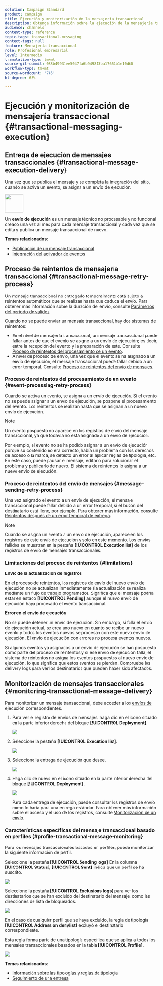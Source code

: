 ```yaml
---
solution: Campaign Standard
product: campaign
title: Ejecución y monitorización de la mensajería transaccional
description: Obtenga información sobre la ejecución de la mensajería transaccional y descubra cómo monitorizar los mensajes transaccionales.
audience: channels
content-type: reference
topic-tags: transactional-messaging
context-tags: null
feature: Mensajería transaccional
role: Profesional empresarial
level: Intermedio
translation-type: tm+mt
source-git-commit: 088b49931ee5047fa6b949813ba17654b1e10d60
workflow-type: tm+mt
source-wordcount: '745'
ht-degree: 63%

---
```



# Ejecución y monitorización de mensajería transaccional {#transactional-messaging-execution}

## Entrega de ejecución de mensajes transaccionales {#transactional-message-execution-delivery}

Una vez que se publica el mensaje y se completa la integración del sitio, cuando se activa un evento, se asigna a un envío de ejecución.

<img src="assets/do-not-localize/icon_concepts.svg" width="60px">

Un **envío de ejecución** es un mensaje técnico no procesable y no funcional creado una vez al mes para cada mensaje transaccional y cada vez que se edita y publica un mensaje transaccional de nuevo.

**Temas relacionados**:
* [Publicación de un mensaje transaccional](../../channels/using/publishing-transactional-message.md#publishing-a-transactional-message)
* [Integración del activador de eventos](../../channels/using/getting-started-with-transactional-msg.md#integrate-event-trigger)

## Proceso de reintentos de mensajería transaccional {#transactional-message-retry-process}

Un mensaje transaccional no entregado temporalmente está sujeto a reintentos automáticos que se realizan hasta que caduca el envío. Para obtener más información sobre la duración del envío, consulte [Parámetros del periodo de validez](../../administration/using/configuring-email-channel.md#validity-period-parameters).

Cuando no se puede enviar un mensaje transaccional, hay dos sistemas de reintentos:

* En el nivel de mensajería transaccional, un mensaje transaccional puede fallar antes de que el evento se asigne a un envío de ejecución; es decir, entre la recepción del evento y la preparación de este. Consulte [Proceso de reintentos del procesamiento de un evento](#event-processing-retry-process).
* A nivel de proceso de envío, una vez que el evento se ha asignado a un envío de ejecución, el mensaje transaccional puede fallar debido a un error temporal. Consulte [Proceso de reintentos del envío de mensajes](#message-sending-retry-process).

### Proceso de reintentos del procesamiento de un evento {#event-processing-retry-process}

Cuando se activa un evento, se asigna a un envío de ejecución. Si el evento no se puede asignar a un envío de ejecución, se pospone el procesamiento del evento. Los reintentos se realizan hasta que se asignan a un nuevo envío de ejecución.

>[!NOTE]
>
>Un evento pospuesto no aparece en los registros de envío del mensaje transaccional, ya que todavía no está asignado a un envío de ejecución.

Por ejemplo, el evento no se ha podido asignar a un envío de ejecución porque su contenido no era correcto, había un problema con los derechos de acceso o la marca, se detectó un error al aplicar reglas de tipología, etc. En este caso, puede pausar el mensaje, editarlo para solucionar el problema y publicarlo de nuevo. El sistema de reintentos lo asigna a un nuevo envío de ejecución.

### Proceso de reintentos del envío de mensajes {#message-sending-retry-process}

Una vez asignado el evento a un envío de ejecución, el mensaje transaccional puede fallar debido a un error temporal, si el buzón del destinatario está lleno, por ejemplo. Para obtener más información, consulte [Reintentos después de un error temporal de entrega](../../sending/using/understanding-delivery-failures.md#retries-after-a-delivery-temporary-failure).

>[!NOTE]
>
>Cuando se asigna un evento a un envío de ejecución, aparece en los registros de este envío de ejecución y solo en este momento. Los envíos fallidos se muestran en la pestaña **[!UICONTROL Execution list]** de los registros de envío de mensajes transaccionales.

### Limitaciones del proceso de reintentos {#limitations}

**Envío de la actualización de registros**

En el proceso de reintentos, los registros de envío del nuevo envío de ejecución no se actualizan inmediatamente (la actualización se realiza mediante un flujo de trabajo programado). Significa que el mensaje podría estar en estado **[!UICONTROL Pending]** aunque el nuevo envío de ejecución haya procesado el evento transaccional.

**Error en el envío de ejecución**

No se puede detener un envío de ejecución. Sin embargo, si falla el envío de ejecución actual, se crea uno nuevo en cuanto se recibe un nuevo evento y todos los eventos nuevos se procesan con este nuevo envío de ejecución. El envío de ejecución con errores no procesa eventos nuevos.

Si algunos eventos ya asignados a un envío de ejecución se han pospuesto como parte del proceso de reintentos y si ese envío de ejecución falla, el sistema de reintentos no asigna los eventos pospuestos al nuevo envío de ejecución, lo que significa que estos eventos se pierden. Compruebe los [delivery logs](#monitoring-transactional-message-delivery) para ver los destinatarios que pueden haber sido afectados.

## Monitorización de mensajes transaccionales {#monitoring-transactional-message-delivery}

Para monitorizar un mensaje transaccional, debe acceder a los [envíos de ejecución](#transactional-message-execution-delivery) correspondientes.

1. Para ver el registro de envíos de mensajes, haga clic en el icono situado en la parte inferior derecha del bloque **[!UICONTROL Deployment]**.

   ![](assets/message-center_access_logs.png)

1. Seleccione la pestaña **[!UICONTROL Execution list]**.

   ![](assets/message-center_execution_tab.png)

1. Seleccione la entrega de ejecución que desee.

   ![](assets/message-center_execution_delivery.png)

1. Haga clic de nuevo en el icono situado en la parte inferior derecha del bloque **[!UICONTROL Deployment]** .

   ![](assets/message-center_execution_access_logs.png)

   Para cada entrega de ejecución, puede consultar los registros de envío como lo haría para una entrega estándar. Para obtener más información sobre el acceso y el uso de los registros, consulte [Monitorización de un envío](../../sending/using/monitoring-a-delivery.md).

### Características específicas del mensaje transaccional basado en perfiles {#profile-transactional-message-monitoring}

Para los mensajes transaccionales basados en perfiles, puede monitorizar la siguiente información de perfil.

Seleccione la pestaña **[!UICONTROL Sending logs]** En la columna **[!UICONTROL Status]**, **[!UICONTROL Sent]** indica que un perfil se ha suscrito.

![](assets/message-center_marketing_sending_logs.png)

Seleccione la pestaña **[!UICONTROL Exclusions logs]** para ver los destinatarios que se han excluido del destinatario del mensaje, como las direcciones de lista de bloqueados.

![](assets/message-center_marketing_exclusion_logs.png)

En el caso de cualquier perfil que se haya excluido, la regla de tipología **[!UICONTROL Address on denylist]** excluyó el destinatario correspondiente.

Esta regla forma parte de una tipología específica que se aplica a todos los mensajes transaccionales basados en la tabla **[!UICONTROL Profile]**.

![](assets/message-center_marketing_typology.png)

**Temas relacionados**:

* [Información sobre las tipologías y reglas de tipología](../../sending/using/about-typology-rules.md)
* [Seguimiento de una entrega](../../sending/using/monitoring-a-delivery.md)
